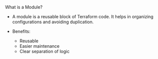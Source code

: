 What is a Module?
- A module is a reusable block of Terraform code.
It helps in organizing configurations and avoiding duplication.

- Benefits:
  - Reusable
  - Easier maintenance
  - Clear separation of logic
